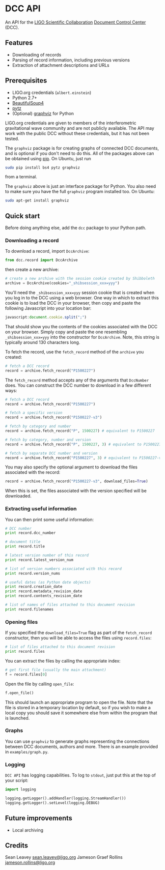 # DCC API

An API for the [LIGO Scientific Collaboration](http://www.ligo.org/)
[Document Control Center](https://dcc.ligo.org/) (DCC).

## Features

 - Downloading of records
 - Parsing of record information, including previous versions
 - Extraction of attachment descriptions and URLs

## Prerequisites

  - LIGO.org credentials (`albert.einstein`)
  - Python 2.7+
  - [BeautifulSoup4](https://www.crummy.com/software/BeautifulSoup/)
  - [pytz](https://pypi.python.org/pypi/pytz)
  - (Optional) [graphviz](https://pypi.python.org/pypi/graphviz) for Python

LIGO.org credentials are given to members of the interferometric gravitational
wave community and are not publicly available. The API may work with the public
DCC without these credentials, but it has not been tested.

The `graphviz` package is for creating graphs of connected DCC documents, and
is optional if you don't need to do this. All of the packages above can be
obtained using [pip](https://pip.pypa.io/). On Ubuntu, just run
```bash
sudo pip install bs4 pytz graphviz
```
from a terminal.

The `graphviz` above is just an interface package for Python. You also need to
make sure you have the full `graphviz` program installed too. On Ubuntu:
```bash
sudo apt-get install graphviz
```

## Quick start
Before doing anything else, add the `dcc` package to your Python path.

### Downloading a record
To download a record, import `DccArchive`:
```python
from dcc.record import DccArchive
```
then create a new archive:
```python
# create a new archive with the session cookie created by Shibboleth
archive = DccArchive(cookies="_shibsession_xxx=yyy")
```
You'll need the `_shibsession_xxx=yyy` session cookie that is created when you
log in to the DCC using a web browser. One way in which to extract this cookie
is to load the DCC in your browser, then copy and paste the following
Javascript into your location bar:
```javascript
javascript:document.cookie.split(";")
```
That should show you the contents of the cookies associated with the DCC on your
browser. Simply copy and paste the one resembling `_shibsession_xxx=yyy` into
the constructor for `DccArchive`. Note, this string is typically around 130
characters long.

To fetch the record, use the `fetch_record` method of the `archive` you created:
```python
# fetch a DCC record
record = archive.fetch_record("P1500227")
```
The `fetch_record` method accepts any of the arguments that `DccNumber` does.
You can construct the DCC number to download in a few different ways:
```python
# fetch a DCC record
record = archive.fetch_record("P1500227")

# fetch a specific version
record = archive.fetch_record("P1500227-v3")

# fetch by category and number
record = archive.fetch_record("P", 1500227) # equivalent to P1500227

# fetch by category, number and version
record = archive.fetch_record("P", 1500227, 3) # equivalent to P1500227-v3

# fetch by separate DCC number and version
record = archive.fetch_record("P1500227", 3) # equivalent to P1500227-v3
```

You may also specify the optional argument to download the files associated
with the record:
```python
record = archive.fetch_record("P1500227-v3", download_files=True)
```
When this is set, the files associated with the version specified will be
downloaded.

### Extracting useful information
You can then print some useful information:
```python
# DCC number
print record.dcc_number

# document title
print record.title

# latest version number of this record
print record.latest_version_num

# list of version numbers associated with this record
print record.version_nums

# useful dates (as Python date objects)
print record.creation_date
print record.metadata_revision_date
print record.contents_revision_date

# list of names of files attached to this document revision
print record.filenames
```

### Opening files
If you specified the `download_files=True` flag as part of the `fetch_record`
constructor, then you will be able to access the files using `record.files`:
```python
# list of files attached to this document revision
print record.files
```
You can extract the files by calling the appropriate index:
```python
# get first file (usually the main attachment)
f = record.files[0]
```

Open the file by calling `open_file`:
```python
f.open_file()
```
This should launch an appropriate program to open the file. Note that the file
is stored in a temporary location by default, so if you wish to make a local
copy you should save it somewhere else from within the program that is launched.

### Graphs
You can use `graphviz` to generate graphs representing the connections between
DCC documents, authors and more. There is an example provided in
`examples/graph.py`.

### Logging
`DCC API` has logging capabilities. To log to `stdout`, just put this at the
top of your script:
```python
import logging

logging.getLogger().addHandler(logging.StreamHandler())
logging.getLogger().setLevel(logging.DEBUG)
```

## Future improvements
 - Local archiving

## Credits
Sean Leavey <sean.leavey@ligo.org>
Jameson Graef Rollins <jameson.rollins@ligo.org>
